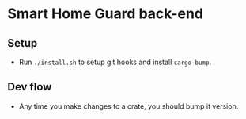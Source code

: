 # Smart Home Guard back-end

## Setup

* Run `./install.sh` to setup git hooks and install `cargo-bump`.

## Dev flow

* Any time you make changes to a crate, you should bump it version.
